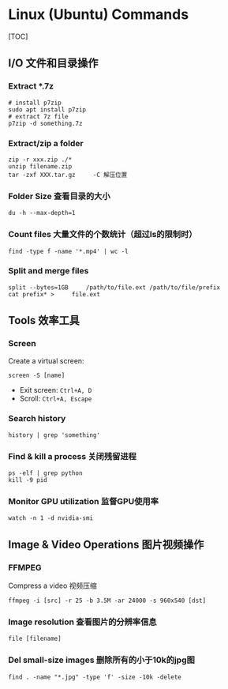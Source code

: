 # Linux (Ubuntu) Commands

[TOC]

## I/O 文件和目录操作

### Extract *.7z
```shell
# install p7zip
sudo apt install p7zip
# extract 7z file
p7zip -d something.7z
```

### Extract/zip a folder
```shell
zip -r xxx.zip ./*
unzip filename.zip
tar -zxf XXX.tar.gz     -C 解压位置
```

### Folder Size 查看目录的大小
```shell
du -h --max-depth=1
```

### Count files 大量文件的个数统计（超过ls的限制时）
```shell
find -type f -name '*.mp4' | wc -l
```

### Split and merge files
```shell
split --bytes=1GB     /path/to/file.ext /path/to/file/prefix
cat prefix* >     file.ext
```

## Tools 效率工具

### Screen
Create a virtual screen:
```shell
screen -S [name]
```
- Exit screen: `Ctrl+A, D`
- Scroll: `Ctrl+A, Escape`

### Search history
```shell
history | grep 'something'
```

### Find & kill a process 关闭残留进程
```shell
ps -elf | grep python
kill -9 pid
```

### Monitor GPU utilization 监督GPU使用率
```shell
watch -n 1 -d nvidia-smi
```

## Image & Video Operations 图片视频操作
### FFMPEG
Compress a video 视频压缩
```shell
ffmpeg -i [src] -r 25 -b 3.5M -ar 24000 -s 960x540 [dst]
```

### Image resolution 查看图片的分辨率信息
```shell
file [filename]
```

### Del small-size images 删除所有的小于10k的jpg图
```shell
find . -name "*.jpg" -type 'f' -size -10k -delete
```
